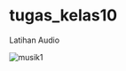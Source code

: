 # tugas_kelas10

Latihan Audio

![musik1](https://user-images.githubusercontent.com/97660319/163297885-386fa034-ad98-43a7-9c17-27f0b2cd3917.png)
